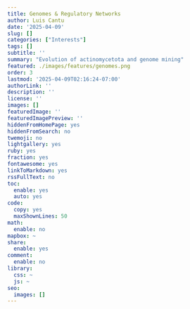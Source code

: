 ```yaml
---
title: Genomes & Regulatory Networks
author: Luis Cantu
date: '2025-04-09'
slug: []
categories: ["Interests"]
tags: []
subtitle: ''
summary: "Evolution of actinomycetota and genome mining"
featured: ./images/features/genomes.png
order: 3
lastmod: '2025-04-09T02:16:24-07:00'
authorLink: ''
description: ''
license: ''
images: []
featuredImage: ''
featuredImagePreview: ''
hiddenFromHomePage: yes
hiddenFromSearch: no
twemoji: no
lightgallery: yes
ruby: yes
fraction: yes
fontawesome: yes
linkToMarkdown: yes
rssFullText: no
toc:
  enable: yes
  auto: yes
code:
  copy: yes
  maxShownLines: 50
math:
  enable: no
mapbox: ~
share:
  enable: yes
comment:
  enable: no
library:
  css: ~
  js: ~
seo:
  images: []
---
```


<!--more-->
